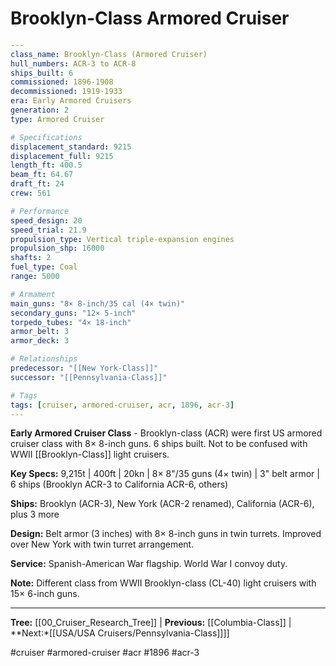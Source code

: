 # Brooklyn-Class Armored Cruiser

```yaml
---
class_name: Brooklyn-Class (Armored Cruiser)
hull_numbers: ACR-3 to ACR-8
ships_built: 6
commissioned: 1896-1908
decommissioned: 1919-1933
era: Early Armored Cruisers
generation: 2
type: Armored Cruiser

# Specifications
displacement_standard: 9215
displacement_full: 9215
length_ft: 400.5
beam_ft: 64.67
draft_ft: 24
crew: 561

# Performance
speed_design: 20
speed_trial: 21.9
propulsion_type: Vertical triple-expansion engines
propulsion_shp: 16000
shafts: 2
fuel_type: Coal
range: 5000

# Armament
main_guns: "8× 8-inch/35 cal (4× twin)"
secondary_guns: "12× 5-inch"
torpedo_tubes: "4× 18-inch"
armor_belt: 3
armor_deck: 3

# Relationships
predecessor: "[[New York-Class]]"
successor: "[[Pennsylvania-Class]]"

# Tags
tags: [cruiser, armored-cruiser, acr, 1896, acr-3]
---
```

**Early Armored Cruiser Class** - Brooklyn-class (ACR) were first US armored cruiser class with 8× 8-inch guns. 6 ships built. Not to be confused with WWII [[Brooklyn-Class]] light cruisers.

**Key Specs:** 9,215t | 400ft | 20kn | 8× 8"/35 guns (4× twin) | 3" belt armor | 6 ships (Brooklyn ACR-3 to California ACR-6, others)

**Ships:** Brooklyn (ACR-3), New York (ACR-2 renamed), California (ACR-6), plus 3 more

**Design:** Belt armor (3 inches) with 8× 8-inch guns in twin turrets. Improved over New York with twin turret arrangement.

**Service:** Spanish-American War flagship. World War I convoy duty.

**Note:** Different class from WWII Brooklyn-class (CL-40) light cruisers with 15× 6-inch guns.

---
**Tree:** [[00_Cruiser_Research_Tree]] | **Previous:** [[Columbia-Class]] | **Next:*[[USA/USA Cruisers/Pennsylvania-Class]]]]

#cruiser #armored-cruiser #acr #1896 #acr-3
